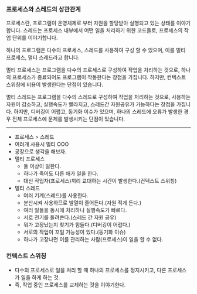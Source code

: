 ### 프로세스와 스레드의 상관관계

프로세스란, 프로그램이 운영체제로 부터 자원을 할당받아 실행되고 있는 상태를 이야기합니다.
스레드는 프로세스 내부에서 어떤 일을 처리하기 위한 코드들로, 프로세스의 작업 단위를 이야기합니다.

하나의 프로그램은 다수의 프로세스, 스레드를 사용하여 구성 할 수 있으며, 이를 멀티 프로세스, 멀티 스레드라고 합니다.

멀티 프로세스는 프로그램을 다수의 프로세스로 구성하여 작업을 처리하는 것으로, 하나의 프로세스가 종료되어도 프로그램이 작동한다는 장점을 가집니다.
하지만, 컨텍스트 스위칭에 비용이 발생한다는 단점이 있습니다.

멀티 스레드는 프로그램을 다수의 스레드로 구성하여 작업을 처리하는 것으로, 사용하는 자원이 감소하고, 실행속도가 빨라지고, 스레드간 자원공유가 가능하다는 장점을 가집니다.
하지만, 디버깅이 어렵고, 동기화 이슈가 있으며, 하나의 스레드에 오류가 발생한 경우 전체 프로세스에 문제를 발생시키는 단점이 있습니다.

---

- 프로세스 > 스레드
- 여러개 사용시 멀티 OOO
- 공장으로 생각을 해보자.
- 멀티 프로세스
  - 둘 이상이 일한다.  
  - 하나가 죽어도 다른 애가 일을 한다.
  - 대신 작업자(프로세스)끼리 교대하는 시간이 발생한다.(컨텍스트 스위칭)
- 멀티 스레드
  - 여러 기계(스레드)를 사용한다.
  - 분산시켜 사용하므로 발열이 줄어든다.(자원 적게 든다.)
  - 여러 일들을 동시에 처리하니 실행속도가 빠르다.
  - 서로 전기를 돌려쓴다.(스레드 간 자원 공유)
  - 뭐가 고장났는지 찾기가 힘들다.(디버깅이 어렵다.)
  - 서로의 작업이 꼬일 가능성이 있다.(동기화 이슈)
  - 하나가 고장나면 이를 관리하는 사람(프로세스)이 일을 할 수 없다.

### 컨텍스트 스위칭
- 다수의 프로세스로 일을 처리 할 때 하나의 프로세스를 정지시키고, 다른 프로세스가 일을 하게 하는 것.
- 즉, 작업 중인 프로세스를 교체하는 것을 이야기한다.
